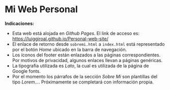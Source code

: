 # Mi Web Personal

**Indicaciones:**

- Esta web está alojada en _Github Pages_. El link de acceso
  es: https://luiggiroal.github.io/Personal-web-site/
- El enlace de retorno desde `sobremi.html` a `index.html`
  está representado por el botón _Home_ ubicado en la barra
  de navegación.
- Los íconos del footer están enlazados a las páginas
  correspondientes. Por motivos de privacidad, algunos enlaces
  llevan a páginas genéricas.
- La tipografía utilizada es _Lato_, la cual es utilizada de
  la página de Google fonts.
- Por el momento los párrafos de la sección _Sobre Mi_ son
  plantillas del tipo _Lorem..._. Próximamente se completará
  con información propia.
